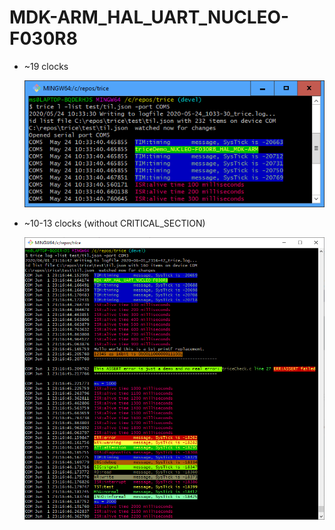 # MDK-ARM_HAL_UART_NUCLEO-F030R8
- ~19 clocks

  ![triceDemo_NUCLEO-F030RB_HAL_MDK-ARM.PNG](./README.media/triceDemo_NUCLEO-F030RB_HAL_MDK-ARM.PNG)

- ~10-13 clocks (without CRITICAL_SECTION)

  ![MDK-ARM_HAL_UART_NUCLEO-F030R8.PNG](./README.media/MDK-ARM_HAL_UART_NUCLEO-F030R8.PNG)


